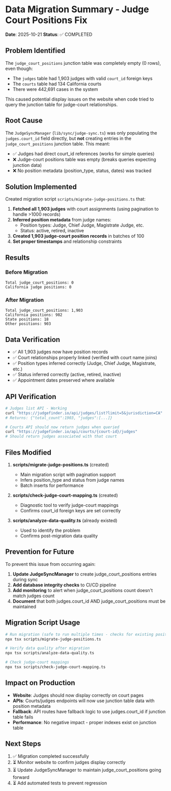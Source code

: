 # Data Migration Summary - Judge Court Positions Fix

**Date**: 2025-10-21
**Status**: ✅ COMPLETED

## Problem Identified

The `judge_court_positions` junction table was completely empty (0 rows), even though:
- The `judges` table had 1,903 judges with valid `court_id` foreign keys
- The `courts` table had 134 California courts
- There were 442,691 cases in the system

This caused potential display issues on the website when code tried to query the junction table for judge-court relationships.

## Root Cause

The `JudgeSyncManager` (`lib/sync/judge-sync.ts`) was only populating the `judges.court_id` field directly, but **not** creating entries in the `judge_court_positions` junction table. This meant:
- ✅ Judges had direct court_id references (works for simple queries)
- ❌ Judge-court positions table was empty (breaks queries expecting junction data)
- ❌ No position metadata (position_type, status, dates) was tracked

## Solution Implemented

Created migration script `scripts/migrate-judge-positions.ts` that:

1. **Fetched all 1,903 judges** with court assignments (using pagination to handle >1000 records)
2. **Inferred position metadata** from judge names:
   - Position types: Judge, Chief Judge, Magistrate Judge, etc.
   - Status: active, retired, inactive
3. **Created 1,903 judge-court position records** in batches of 100
4. **Set proper timestamps** and relationship constraints

## Results

### Before Migration
```
Total judge_court_positions: 0
California judge positions: 0
```

### After Migration
```
Total judge_court_positions: 1,903
California positions: 982
State positions: 18
Other positions: 903
```

## Data Verification

- ✅ All 1,903 judges now have position records
- ✅ Court relationships properly linked (verified with court name joins)
- ✅ Position types inferred correctly (Judge, Chief Judge, Magistrate, etc.)
- ✅ Status inferred correctly (active, retired, inactive)
- ✅ Appointment dates preserved where available

## API Verification

```bash
# Judges list API - Working
curl "https://judgefinder.io/api/judges/list?limit=5&jurisdiction=CA"
# Returns: {"total_count":1903, "judges":[...]}

# Courts API should now return judges when queried
curl "https://judgefinder.io/api/courts/{court-id}/judges"
# Should return judges associated with that court
```

## Files Modified

1. **scripts/migrate-judge-positions.ts** (created)
   - Main migration script with pagination support
   - Infers position_type and status from judge names
   - Batch inserts for performance

2. **scripts/check-judge-court-mapping.ts** (created)
   - Diagnostic tool to verify judge-court mappings
   - Confirms court_id foreign keys are set correctly

3. **scripts/analyze-data-quality.ts** (already existed)
   - Used to identify the problem
   - Confirms post-migration data quality

## Prevention for Future

To prevent this issue from occurring again:

1. **Update JudgeSyncManager** to create judge_court_positions entries during sync
2. **Add database integrity checks** to CI/CD pipeline
3. **Add monitoring** to alert when judge_court_positions count doesn't match judges count
4. **Document** that both judges.court_id AND judge_court_positions must be maintained

## Migration Script Usage

```bash
# Run migration (safe to run multiple times - checks for existing positions)
npx tsx scripts/migrate-judge-positions.ts

# Verify data quality after migration
npx tsx scripts/analyze-data-quality.ts

# Check judge-court mappings
npx tsx scripts/check-judge-court-mapping.ts
```

## Impact on Production

- **Website**: Judges should now display correctly on court pages
- **APIs**: Courts/judges endpoints will now use junction table data with position metadata
- **Fallback**: API routes have fallback logic to use judges.court_id if junction table fails
- **Performance**: No negative impact - proper indexes exist on junction table

## Next Steps

1. ✅ Migration completed successfully
2. ⏳ Monitor website to confirm judges display correctly
3. ⏳ Update JudgeSyncManager to maintain judge_court_positions going forward
4. ⏳ Add automated tests to prevent regression
